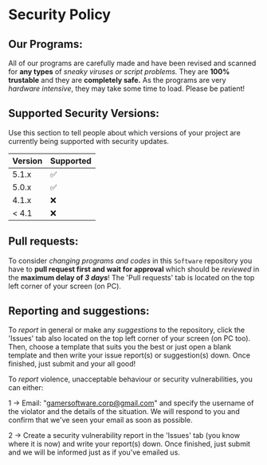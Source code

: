 # Security Policy

## Our Programs:
All of our programs are carefully made and have been revised and scanned for **any types** of *sneaky viruses or script problems.* They are **100% trustable** and they are **completely safe.** As the programs are very *hardware intensive*, they may take some time to load. Please be patient!

## Supported Security Versions:

Use this section to tell people about which versions of your project are
currently being supported with security updates.

| Version | Supported          |
| ------- | ------------------ |
| 5.1.x   | :white_check_mark: |
| 5.0.x   | :white_check_mark: |
| 4.1.x   | :x:                |
| < 4.1   | :x:                |

## Pull requests:
To consider *changing programs and codes* in this `Software` repository you have to **pull request first and wait for approval** which should be *reviewed* in the **maximum delay of ***3 days*****! The 'Pull requests' tab is located on the top left corner of your screen (on PC).

## Reporting and suggestions: 
To *report* in general or make any *suggestions* to the repository, click the 'Issues' tab also located on the top left corner of your screen (on PC too). Then, choose a template that suits you the best or just open a blank template and then write your issue report(s) or suggestion(s) down. Once finished, just submit and your all good!

To *report* violence, unacceptable behaviour or security vulnerabilities, you can either:

1 -> Email: "gamersoftware.corp@gmail.com" and specify the username of the violator and the details of the situation. We will respond to you and confirm that we've seen your email as soon as possible.

2 -> Create a security vulnerability report in the 'Issues' tab (you know where it is now) and write your report(s) down. Once finished, just submit and we will be informed just as if you've emailed us.
